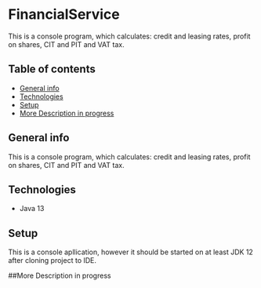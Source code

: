 # FinancialService
This is a console program, which calculates: credit and leasing rates, profit on shares, CIT and PIT and VAT tax.

## Table of contents 

* [General info](#general-info)
* [Technologies](#technologies)
* [Setup](#setup)
* [More Description in progress](#more-description-in-progress)

## General info 

This is a console program, which calculates: credit and leasing rates, profit on shares, CIT and PIT and VAT tax.
## Technologies 

* Java 13 

## Setup 

This is a console apllication, however it should be started on at least JDK 12 after cloning project to IDE.

##More Description in progress
